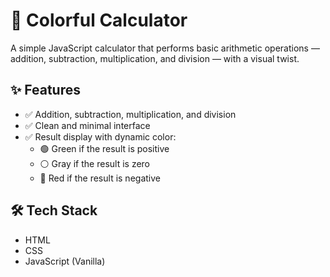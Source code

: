 # 🎨 Colorful Calculator

A simple JavaScript calculator that performs basic arithmetic operations — addition, subtraction, multiplication, and division — with a visual twist.

## ✨ Features

- ✅ Addition, subtraction, multiplication, and division
- ✅ Clean and minimal interface
- ✅ Result display with dynamic color:
  - 🟢 Green if the result is positive
  - ⚪ Gray if the result is zero
  - 🔴 Red if the result is negative

## 🛠️ Tech Stack

- HTML
- CSS
- JavaScript (Vanilla)
